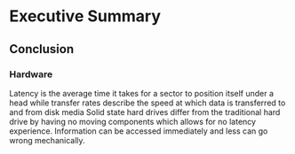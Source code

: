 # Executive Summary
## Conclusion
### Hardware 
Latency is the average time it takes for a sector to position itself under a head while transfer rates describe the speed at which data is transferred to and from disk media
Solid state hard drives differ from the traditional hard drive by having no moving components which allows for no latency experience. Information can be accessed immediately and less can go wrong mechanically.
